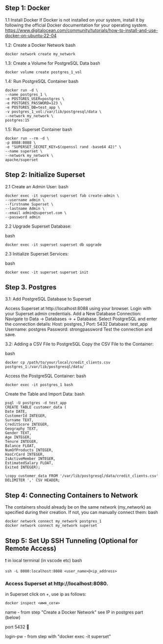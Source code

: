 ## Step 1: Docker

1.1 Install Docker
If Docker is not installed on your system, install it by following the official Docker documentation for your operating system.
https://www.digitalocean.com/community/tutorials/how-to-install-and-use-docker-on-ubuntu-22-04

1.2: Create a Docker Network
bash
```
docker network create my_network
```

1.3: Create a Volume for PostgreSQL Data
bash
```
docker volume create postgres_1_vol
``` 

1.4: Run PostgreSQL Container
bash
```
docker run -d \
--name postgres_1 \
-e POSTGRES_USER=postgres \
-e POSTGRES_PASSWORD=123 \
-e POSTGRES_DB=test_app \
-v postgres_1_vol:/var/lib/postgresql/data \
--network my_network \
postgres:15
```

1.5: Run Superset Container
bash
```
docker run --rm -d \
-p 8088:8088 \
-e "SUPERSET_SECRET_KEY=$(openssl rand -base64 42)" \
--name superset \
--network my_network \
apache/superset
```

## Step 2: Initialize Superset
2.1 Create an Admin User:
bash
```
docker exec -it superset superset fab create-admin \
--username admin \
--firstname Superset \
--lastname Admin \
--email admin@superset.com \
--password admin
```

2.2 Upgrade Superset Database:

bash
```
docker exec -it superset superset db upgrade
```

2.3 Initialize Superset Services:

bash
```
docker exec -it superset superset init
```

## Step 3. Postgres

3.1: Add PostgreSQL Database to Superset

Access Superset at http://localhost:8088 using your browser.
Login with your Superset admin credentials.
Add a New Database Connection:
Navigate to Data -> Databases -> + Database.
Select PostgreSQL and enter the connection details:
Host: postgres_1
Port: 5432
Database: test_app
Username: postgres
Password: strongpassword
Test the connection and save.

3.2: Adding a CSV File to PostgreSQL
Copy the CSV File to the Container:

bash
```
docker cp /path/to/your/local/credit_clients.csv postgres_1:/var/lib/postgresql/data/
```

Access the PostgreSQL Container:
bash
```
docker exec -it postgres_1 bash
```

Create the Table and Import Data:
bash
```
psql -U postgres -d test_app
CREATE TABLE customer_data (
Date DATE,
CustomerId INTEGER,
Surname TEXT,
CreditScore INTEGER,
Geography TEXT,
Gender TEXT,
Age INTEGER,
Tenure INTEGER,
Balance FLOAT,
NumOfProducts INTEGER,
HasCrCard INTEGER,
IsActiveMember INTEGER,
EstimatedSalary FLOAT,
Exited INTEGER);
```
```
\copy customer_data FROM '/var/lib/postgresql/data/credit_clients.csv' DELIMITER ',' CSV HEADER;
```

## Step 4: Connecting Containers to Network
The containers should already be on the same network (my_network) as specified during their creation. If not, you can manually connect them:
bash
```
docker network connect my_network postgres_1
docker network connect my_network superset
```

## Step 5: Set Up SSH Tunneling (Optional for Remote Access)
❗️ in local terminal (in vscode etc)
bash
```
ssh -L 8080:localhost:8088 <user_name>@<ip_address>
```
### Access Superset at http://localhost:8080.

in Superset click on +, use ip as follows:
```
docker inspect <имя_сети>
```
name - from step "Create a Docker Network"
see IP in postgres part (below)

port 5432 🚧

login-pw - from step with "docker exec -it superset"